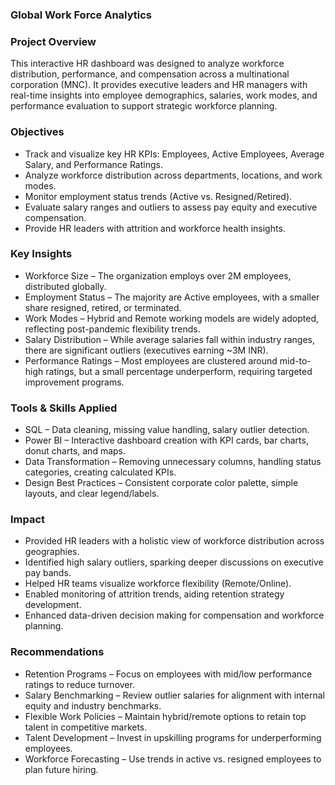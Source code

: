 ### Global Work Force Analytics

### Project Overview
This interactive HR dashboard was designed to analyze workforce distribution, performance, and compensation across a multinational corporation (MNC). It provides executive leaders and HR managers with real-time insights into employee demographics, salaries, work modes, and performance evaluation to support strategic workforce planning.


### Objectives
- Track and visualize key HR KPIs: Employees, Active Employees, Average Salary, and Performance Ratings.
- Analyze workforce distribution across departments, locations, and work modes.
- Monitor employment status trends (Active vs. Resigned/Retired).
- Evaluate salary ranges and outliers to assess pay equity and executive compensation.
- Provide HR leaders with attrition and workforce health insights.


### Key Insights
- Workforce Size – The organization employs over 2M employees, distributed globally.
- Employment Status – The majority are Active employees, with a smaller share resigned, retired, or terminated.
- Work Modes – Hybrid and Remote working models are widely adopted, reflecting post-pandemic flexibility trends.
- Salary Distribution – While average salaries fall within industry ranges, there are significant outliers (executives earning ~3M INR).
- Performance Ratings – Most employees are clustered around mid-to-high ratings, but a small percentage underperform, requiring targeted improvement programs.


### Tools & Skills Applied
- SQL – Data cleaning, missing value handling, salary outlier detection.
- Power BI – Interactive dashboard creation with KPI cards, bar charts, donut charts, and maps.
- Data Transformation – Removing unnecessary columns, handling status categories, creating calculated KPIs.
- Design Best Practices – Consistent corporate color palette, simple layouts, and clear legend/labels.


### Impact
- Provided HR leaders with a holistic view of workforce distribution across geographies.
- Identified high salary outliers, sparking deeper discussions on executive pay bands.
- Helped HR teams visualize workforce flexibility (Remote/Online).
- Enabled monitoring of attrition trends, aiding retention strategy development.
- Enhanced data-driven decision making for compensation and workforce planning.


### Recommendations
- Retention Programs – Focus on employees with mid/low performance ratings to reduce turnover.
- Salary Benchmarking – Review outlier salaries for alignment with internal equity and industry benchmarks.
- Flexible Work Policies – Maintain hybrid/remote options to retain top talent in competitive markets.
- Talent Development – Invest in upskilling programs for underperforming employees.
- Workforce Forecasting – Use trends in active vs. resigned employees to plan future hiring.
